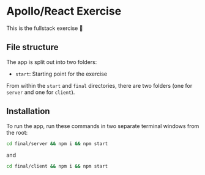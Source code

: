 # Apollo/React Exercise

This is the fullstack exercise 🚀

## File structure

The app is split out into two folders:

- `start`: Starting point for the exercise

From within the `start` and `final` directories, there are two folders (one for `server` and one for `client`).

## Installation

To run the app, run these commands in two separate terminal windows from the root:

```bash
cd final/server && npm i && npm start
```

and

```bash
cd final/client && npm i && npm start
```
